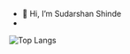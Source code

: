 - 👋 Hi, I’m Sudarshan Shinde
- 

![Top Langs](https://github-readme-stats.vercel.app/api/top-langs/?username=sudarshan-prima&layout=compact&theme=darcula&langs_count=10)

